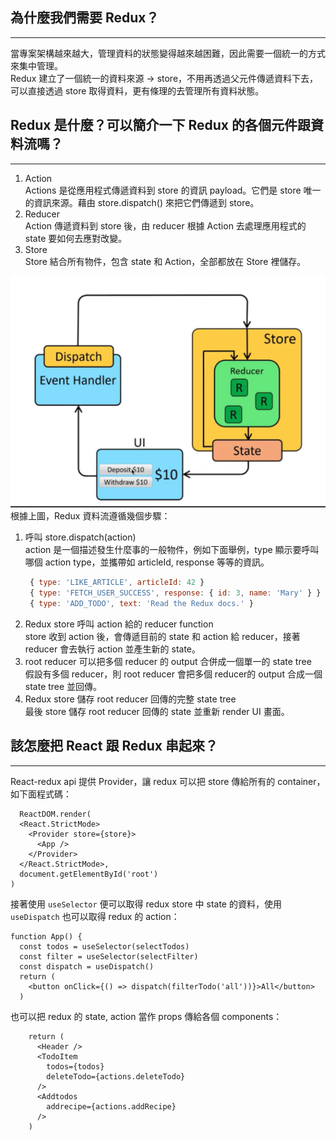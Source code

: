 ## 為什麼我們需要 Redux？
*****
當專案架構越來越大，管理資料的狀態變得越來越困難，因此需要一個統一的方式來集中管理。  
Redux 建立了一個統一的資料來源 -> store，不用再透過父元件傳遞資料下去，可以直接透過 store 取得資料，更有條理的去管理所有資料狀態。

## Redux 是什麼？可以簡介一下 Redux 的各個元件跟資料流嗎？
*****
1. Action  
    Actions 是從應用程式傳遞資料到 store 的資訊 payload。它們是 store 唯一的資訊來源。藉由 store.dispatch() 來把它們傳遞到 store。
2. Reducer  
    Action 傳遞資料到 store 後，由 reducer 根據 Action 去處理應用程式的 state 要如何去應對改變。
3. Store  
    Store 結合所有物件，包含 state 和 Action，全部都放在 Store 裡儲存。

![Redux](./redux_work_flow.png)  
根據上圖，Redux 資料流遵循幾個步驟：  
1. 呼叫 store.dispatch(action)  
   action 是一個描述發生什麼事的一般物件，例如下面舉例，type 顯示要呼叫哪個 action type，並攜帶如 articleId, response 等等的資訊。
   ```javascript
    { type: 'LIKE_ARTICLE', articleId: 42 }
    { type: 'FETCH_USER_SUCCESS', response: { id: 3, name: 'Mary' } }
    { type: 'ADD_TODO', text: 'Read the Redux docs.' }
   ```
2. Redux store 呼叫 action 給的 reducer function  
    store 收到 action 後，會傳遞目前的 state 和 action 給 reducer，接著 reducer 會去執行 action 並產生新的 state。
3. root reducer 可以把多個 reducer 的 output 合併成一個單一的 state tree  
    假設有多個 reducer，則 root reducer 會把多個 reducer的 output 合成一個 state tree 並回傳。
4. Redux store 儲存 root reducer 回傳的完整 state tree  
    最後 store 儲存 root reducer 回傳的 state 並重新 render UI 畫面。


## 該怎麼把 React 跟 Redux 串起來？
*****
React-redux api 提供 Provider，讓 redux 可以把 store 傳給所有的 container，如下面程式碼：  
```jSX
  ReactDOM.render(
  <React.StrictMode>
    <Provider store={store}>
      <App />
    </Provider>
  </React.StrictMode>,
  document.getElementById('root')
)
```
接著使用 `useSelector` 便可以取得 redux store 中 state 的資料，使用 `useDispatch` 也可以取得 redux 的 action：
```jSX
function App() {
  const todos = useSelector(selectTodos)
  const filter = useSelector(selectFilter)
  const dispatch = useDispatch()
  return (
    <button onClick={() => dispatch(filterTodo('all'))}>All</button>
  )
```
也可以把 redux 的 state, action 當作 props 傳給各個 components：
```jSX
    return (
      <Header />
      <TodoItem
        todos={todos}
        deleteTodo={actions.deleteTodo}
      />
      <Addtodos
        addrecipe={actions.addRecipe}
      />
    )
    
```




